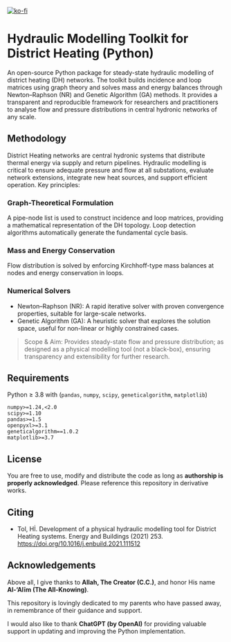 [![ko-fi](https://ko-fi.com/img/githubbutton_sm.svg)](https://ko-fi.com/F2F01JB1KE)

# Hydraulic Modelling Toolkit for District Heating (Python)
An open-source Python package for steady-state hydraulic modelling of district heating (DH) networks. The toolkit builds incidence and loop matrices using graph theory and solves mass and energy balances through Newton–Raphson (NR) and Genetic Algorithm (GA) methods. It provides a transparent and reproducible framework for researchers and practitioners to analyse flow and pressure distributions in central hydronic networks of any scale.

## Methodology
District Heating networks are central hydronic systems that distribute thermal energy via supply and return pipelines. Hydraulic modelling is critical to ensure adequate pressure and flow at all substations, evaluate network extensions, integrate new heat sources, and support efficient operation. Key principles:

### Graph-Theoretical Formulation
A pipe-node list is used to construct incidence and loop matrices, providing a mathematical representation of the DH topology. Loop detection algorithms automatically generate the fundamental cycle basis.

### Mass and Energy Conservation
Flow distribution is solved by enforcing Kirchhoff-type mass balances at nodes and energy conservation in loops.

### Numerical Solvers
- Newton–Raphson (NR): A rapid iterative solver with proven convergence properties, suitable for large-scale networks.
- Genetic Algorithm (GA): A heuristic solver that explores the solution space, useful for non-linear or highly constrained cases.

> Scope & Aim: Provides steady-state flow and pressure distribution; as designed as a physical modelling tool (not a black-box), ensuring transparency and extensibility for further research.

## Requirements
Python ≥ 3.8 with (`pandas`, `numpy`, `scipy`, `geneticalgorithm`, `matplotlib`)

```
numpy>=1.24,<2.0
scipy>=1.10
pandas>=1.5
openpyxl>=3.1
geneticalgorithm==1.0.2
matplotlib>=3.7
```

## License
You are free to use, modify and distribute the code as long as **authorship is properly acknowledged**. Please reference this repository in derivative works.

## Citing
- Tol, Hİ. Development of a physical hydraulic modelling tool for District Heating systems. Energy and Buildings (2021) 253. https://doi.org/10.1016/j.enbuild.2021.111512

## Acknowledgements
Above all, I give thanks to **Allah, The Creator (C.C.)**, and honor His name **Al-‘Alīm (The All-Knowing)**.

This repository is lovingly dedicated to my parents who have passed away, in remembrance of their guidance and support.

I would also like to thank **ChatGPT (by OpenAI)** for providing valuable support in updating and improving the Python implementation.
